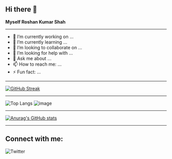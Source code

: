## Hi there 👋

**Myself Roshan Kumar Shah**
***

- 🔭 I’m currently working on ...
- 🌱 I’m currently learning ...
- 👯 I’m looking to collaborate on ...
- 🤔 I’m looking for help with ...
- 💬 Ask me about ...
- 📫 How to reach me: ...
- ⚡ Fun fact: ...
***

[![GitHub Streak](http://github-readme-streak-stats.herokuapp.com?user=Roshankrshah&theme=transparent)](https://git.io/streak-stats)
***
![Top Langs](https://github-readme-stats.vercel.app/api/top-langs/?username=roshankrshah&size_weight=0.5&count_weight=0.5&theme=transparent)    ![image](https://github.com/Roshankrshah/Roshankrshah/assets/91787844/985fc57d-4606-459a-801a-6590148e8702)

***
[![Anurag's GitHub stats](https://github-readme-stats.vercel.app/api?username=roshankrshah&theme=transparent&show_icons=true)](https://github.com/anuraghazra/github-readme-stats)

***
## Connect with me:
![Twitter](https://img.shields.io/badge/Twitter-%231DA1F2.svg?style=for-the-badge&logo=Twitter&logoColor=white)
